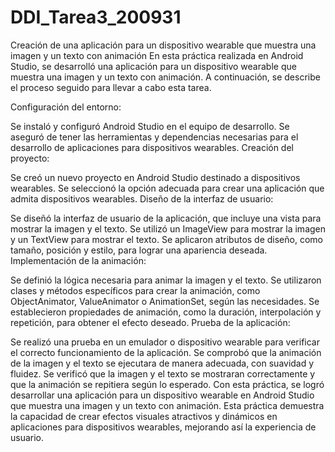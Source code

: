 # DDI_Tarea3_200931
Creación de una aplicación para un dispositivo wearable que muestra una imagen y un texto con animación
En esta práctica realizada en Android Studio, se desarrolló una aplicación para un dispositivo wearable que muestra una imagen y un texto con animación. 
A continuación, se describe el proceso seguido para llevar a cabo esta tarea.

Configuración del entorno:

Se instaló y configuró Android Studio en el equipo de desarrollo.
Se aseguró de tener las herramientas y dependencias necesarias para el desarrollo de aplicaciones para dispositivos wearables.
Creación del proyecto:

Se creó un nuevo proyecto en Android Studio destinado a dispositivos wearables.
Se seleccionó la opción adecuada para crear una aplicación que admita dispositivos wearables.
Diseño de la interfaz de usuario:

Se diseñó la interfaz de usuario de la aplicación, que incluye una vista para mostrar la imagen y el texto.
Se utilizó un ImageView para mostrar la imagen y un TextView para mostrar el texto.
Se aplicaron atributos de diseño, como tamaño, posición y estilo, para lograr una apariencia deseada.
Implementación de la animación:

Se definió la lógica necesaria para animar la imagen y el texto.
Se utilizaron clases y métodos específicos para crear la animación, como ObjectAnimator, ValueAnimator o AnimationSet, según las necesidades.
Se establecieron propiedades de animación, como la duración, interpolación y repetición, para obtener el efecto deseado.
Prueba de la aplicación:

Se realizó una prueba en un emulador o dispositivo wearable para verificar el correcto funcionamiento de la aplicación.
Se comprobó que la animación de la imagen y el texto se ejecutara de manera adecuada, con suavidad y fluidez.
Se verificó que la imagen y el texto se mostraran correctamente y que la animación se repitiera según lo esperado.
Con esta práctica, se logró desarrollar una aplicación para un dispositivo wearable en Android Studio que muestra una imagen y un texto con animación. 
Esta práctica demuestra la capacidad de crear efectos visuales atractivos y dinámicos en aplicaciones para dispositivos wearables, mejorando así la experiencia de usuario.
